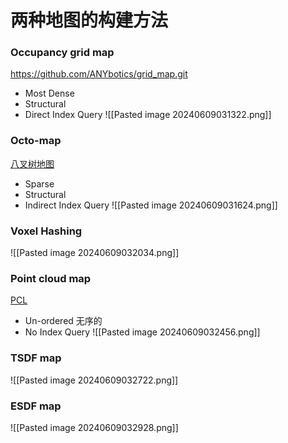 # 两种地图的构建方法

### Occupancy grid map
https://github.com/ANYbotics/grid_map.git
* Most Dense
* Structural
* Direct Index Query 
  ![[Pasted image 20240609031322.png]]
### Octo-map
[八叉树地图](https://octomap.githun.io)
* Sparse
* Structural
* Indirect Index Query
![[Pasted image 20240609031624.png]] 
### Voxel Hashing
![[Pasted image 20240609032034.png]]
### Point cloud map
[PCL](https://pointclouds.org)
* Un-ordered 无序的
* No Index Query
![[Pasted image 20240609032456.png]]
### TSDF map
![[Pasted image 20240609032722.png]]
### ESDF map
![[Pasted image 20240609032928.png]]

